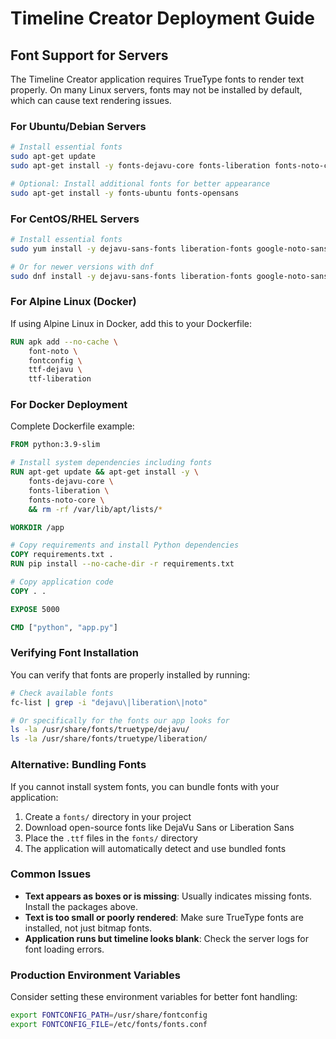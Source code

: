 # Timeline Creator Deployment Guide

## Font Support for Servers

The Timeline Creator application requires TrueType fonts to render text properly. On many Linux servers, fonts may not be installed by default, which can cause text rendering issues.

### For Ubuntu/Debian Servers

```bash
# Install essential fonts
sudo apt-get update
sudo apt-get install -y fonts-dejavu-core fonts-liberation fonts-noto-core

# Optional: Install additional fonts for better appearance
sudo apt-get install -y fonts-ubuntu fonts-opensans
```

### For CentOS/RHEL Servers

```bash
# Install essential fonts
sudo yum install -y dejavu-sans-fonts liberation-fonts google-noto-sans-fonts

# Or for newer versions with dnf
sudo dnf install -y dejavu-sans-fonts liberation-fonts google-noto-sans-fonts
```

### For Alpine Linux (Docker)

If using Alpine Linux in Docker, add this to your Dockerfile:

```dockerfile
RUN apk add --no-cache \
    font-noto \
    fontconfig \
    ttf-dejavu \
    ttf-liberation
```

### For Docker Deployment

Complete Dockerfile example:

```dockerfile
FROM python:3.9-slim

# Install system dependencies including fonts
RUN apt-get update && apt-get install -y \
    fonts-dejavu-core \
    fonts-liberation \
    fonts-noto-core \
    && rm -rf /var/lib/apt/lists/*

WORKDIR /app

# Copy requirements and install Python dependencies
COPY requirements.txt .
RUN pip install --no-cache-dir -r requirements.txt

# Copy application code
COPY . .

EXPOSE 5000

CMD ["python", "app.py"]
```

### Verifying Font Installation

You can verify that fonts are properly installed by running:

```bash
# Check available fonts
fc-list | grep -i "dejavu\|liberation\|noto"

# Or specifically for the fonts our app looks for
ls -la /usr/share/fonts/truetype/dejavu/
ls -la /usr/share/fonts/truetype/liberation/
```

### Alternative: Bundling Fonts

If you cannot install system fonts, you can bundle fonts with your application:

1. Create a `fonts/` directory in your project
2. Download open-source fonts like DejaVu Sans or Liberation Sans
3. Place the `.ttf` files in the `fonts/` directory
4. The application will automatically detect and use bundled fonts

### Common Issues

- **Text appears as boxes or is missing**: Usually indicates missing fonts. Install the packages above.
- **Text is too small or poorly rendered**: Make sure TrueType fonts are installed, not just bitmap fonts.
- **Application runs but timeline looks blank**: Check the server logs for font loading errors.

### Production Environment Variables

Consider setting these environment variables for better font handling:

```bash
export FONTCONFIG_PATH=/usr/share/fontconfig
export FONTCONFIG_FILE=/etc/fonts/fonts.conf
``` 